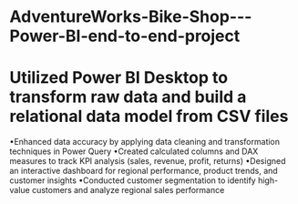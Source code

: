 # AdventureWorks-Bike-Shop---Power-BI-end-to-end-project
# Utilized Power BI Desktop to transform raw data and build a relational data model from CSV files
•Enhanced data accuracy by applying data cleaning and transformation techniques in Power Query
•Created calculated columns and DAX measures to track KPI analysis (sales, revenue, profit, returns)
•Designed an interactive dashboard for regional performance, product trends, and customer insights
•Conducted customer segmentation to identify high-value customers and analyze regional sales performance
